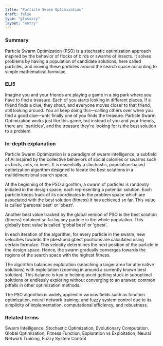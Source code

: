 ```yaml
---
title: "Particle Swarm Optimization"
draft: false
type: "glossary"
layout: "entry"
---
```


### Summary
Particle Swarm Optimization (PSO) is a stochastic optimization approach inspired by the behavior of flocks of birds or swarms of insects. It solves problems by having a population of candidate solutions, here called particles, and moving these particles around the search space according to simple mathematical formulae.

### ELI5
Imagine you and your friends are playing a game in a big park where you have to find a treasure. Each of you starts looking in different places. If a friend finds a clue, they shout, and everyone moves closer to that friend, still looking around. You all keep doing this—calling others over when you find a good clue—until finally one of you finds the treasure. Particle Swarm Optimization works just like this game, but instead of you and your friends, there are 'particles', and the treasure they're looking for is the best solution to a problem.

### In-depth explanation
Particle Swarm Optimization is a paradigm of swarm intelligence, a subfield of AI inspired by the collective behaviors of social colonies or swarms such as birds, ants, or bees. It is essentially a stochastic, population-based optimization algorithm designed to locate the best solutions in a multidimensional search space.

At the beginning of the PSO algorithm, a swarm of particles is randomly initiated in the design space, each representing a potential solution. Each particle keeps track of its coordinates in the problem space which are associated with the best solution (fitness) it has achieved so far. This value is called 'personal best' or 'pbest'. 

Another best value tracked by the global version of PSO is the best solution (fitness) obtained so far by any particle in the whole population. This globally best value is called 'global best' or 'gbest'.

In each iteration of the algorithm, for every particle in the swarm, new velocities towards the pbest and gbest positions are calculated using certain formulae. This velocity determines the next position of the particle in the design space. Hence, the swarm gradually converges towards the regions of the search space with the highest fitness.

The algorithm balances exploration (searching a larger area for alternative solutions) with exploitation (zooming in around a currently known best solution). This balance is key to helping avoid getting stuck in suboptimal solutions or endlessly exploring without converging to an answer, common pitfalls in other optimization methods.

The PSO algorithm is widely applied in various fields such as function optimization, neural network training, and fuzzy system control due to its simplicity of implementation, computational efficiency, and robustness.

### Related terms
Swarm Intelligence, Stochastic Optimization, Evolutionary Computation, Global Optimization, Fitness Function, Exploration vs Exploitation, Neural Network Training, Fuzzy System Control
